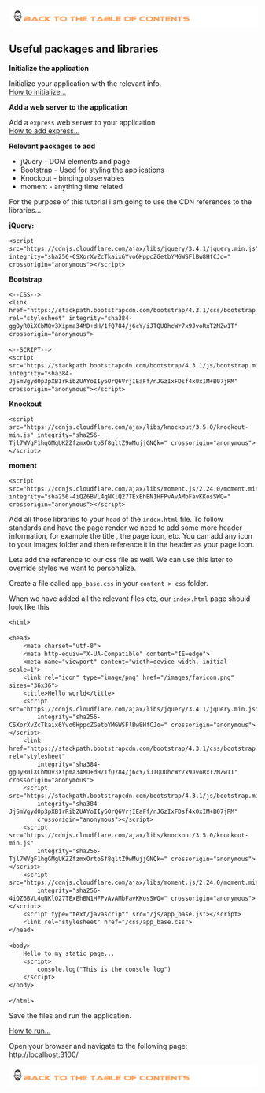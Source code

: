 
[![Index](https://github.com/Roche-Olivier/help.windows10.nodejs.express.website/blob/master/_content/_images/footerwfe.png "Table fo contents")](https://github.com/Roche-Olivier/help.windows10.nodejs.express.website)

## Useful packages and libraries

**Initialize the application**

Initialize your application with the relevant info.<br>
[How to initialize...](https://github.com/Roche-Olivier/help.windows10.nodejs.basics/blob/master/_content/_pages/start.initialize.md)

**Add a web server to the application**

Add a `express` web server to your application <br>
[How to add express...](https://github.com/Roche-Olivier/help.windows10.nodejs.express.website/blob/master/_content/_pages/webpage.create.webserver.md)


**Relevant packages to add**

* jQuery - DOM elements and page
* Bootstrap - Used for styling the applications
* Knockout - binding observables
* moment - anything time related

For the purpose of this tutorial i am going to use the CDN references to the libraries...

**jQuery:**
```
<script src="https://cdnjs.cloudflare.com/ajax/libs/jquery/3.4.1/jquery.min.js" integrity="sha256-CSXorXvZcTkaix6Yvo6HppcZGetbYMGWSFlBw8HfCJo=" crossorigin="anonymous"></script>
```
**Bootstrap**
```
<--CSS-->
<link href="https://stackpath.bootstrapcdn.com/bootstrap/4.3.1/css/bootstrap.min.css" rel="stylesheet" integrity="sha384-ggOyR0iXCbMQv3Xipma34MD+dH/1fQ784/j6cY/iJTQUOhcWr7x9JvoRxT2MZw1T" crossorigin="anonymous">

<--SCRIPT-->
<script src="https://stackpath.bootstrapcdn.com/bootstrap/4.3.1/js/bootstrap.min.js" integrity="sha384-JjSmVgyd0p3pXB1rRibZUAYoIIy6OrQ6VrjIEaFf/nJGzIxFDsf4x0xIM+B07jRM" crossorigin="anonymous"></script>
```

**Knockout**
```
<script src="https://cdnjs.cloudflare.com/ajax/libs/knockout/3.5.0/knockout-min.js" integrity="sha256-Tjl7WVgF1hgGMgUKZZfzmxOrtoSf8qltZ9wMujjGNQk=" crossorigin="anonymous"></script>
```

**moment**
```
<script src="https://cdnjs.cloudflare.com/ajax/libs/moment.js/2.24.0/moment.min.js" integrity="sha256-4iQZ6BVL4qNKlQ27TExEhBN1HFPvAvAMbFavKKosSWQ=" crossorigin="anonymous"></script>
```

Add all those libraries to your `head` of the `index.html` file.
To follow standards and have the page render we need to add some more header information, for example the title , the page icon, etc. You can add any icon to your images folder and then reference it in the header as your page icon.<br>


Lets add the reference to our css file as well. We can use this later to override styles we want to personalize.

Create a file called `app_base.css` in your `content > css` folder.
 

When we have added all the relevant files etc, our `index.html` page should look like this

```
<html>

<head>
    <meta charset="utf-8">
    <meta http-equiv="X-UA-Compatible" content="IE=edge">
    <meta name="viewport" content="width=device-width, initial-scale=1">
    <link rel="icon" type="image/png" href="/images/favicon.png" sizes="36x36">
    <title>Hello world</title>
    <script src="https://cdnjs.cloudflare.com/ajax/libs/jquery/3.4.1/jquery.min.js"
        integrity="sha256-CSXorXvZcTkaix6Yvo6HppcZGetbYMGWSFlBw8HfCJo=" crossorigin="anonymous"></script>
    <link href="https://stackpath.bootstrapcdn.com/bootstrap/4.3.1/css/bootstrap.min.css" rel="stylesheet"
        integrity="sha384-ggOyR0iXCbMQv3Xipma34MD+dH/1fQ784/j6cY/iJTQUOhcWr7x9JvoRxT2MZw1T" crossorigin="anonymous">
    <script src="https://stackpath.bootstrapcdn.com/bootstrap/4.3.1/js/bootstrap.min.js"
        integrity="sha384-JjSmVgyd0p3pXB1rRibZUAYoIIy6OrQ6VrjIEaFf/nJGzIxFDsf4x0xIM+B07jRM"
        crossorigin="anonymous"></script>
    <script src="https://cdnjs.cloudflare.com/ajax/libs/knockout/3.5.0/knockout-min.js"
        integrity="sha256-Tjl7WVgF1hgGMgUKZZfzmxOrtoSf8qltZ9wMujjGNQk=" crossorigin="anonymous"></script>
    <script src="https://cdnjs.cloudflare.com/ajax/libs/moment.js/2.24.0/moment.min.js"
        integrity="sha256-4iQZ6BVL4qNKlQ27TExEhBN1HFPvAvAMbFavKKosSWQ=" crossorigin="anonymous"></script>
    <script type="text/javascript" src="/js/app_base.js"></script>
    <link rel="stylesheet" href="/css/app_base.css">
</head>

<body>
    Hello to my static page...
    <script>
        console.log("This is the console log")
    </script>
</body>

</html>
```


Save the files and run the application.

[How to run...](https://github.com/Roche-Olivier/help.windows10.nodejs.basics/blob/master/_content/_pages/start.running.md)

Open your browser and navigate to the following page: http://localhost:3100/


[![Index](https://github.com/Roche-Olivier/help.windows10.nodejs.express.website/blob/master/_content/_images/footerwfe.png "Table fo contents")](https://github.com/Roche-Olivier/help.windows10.nodejs.express.website)
